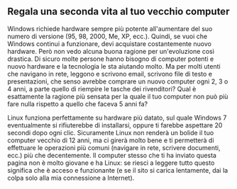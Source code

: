 

<div id="corps">

<h2>Regala una seconda vita al tuo vecchio computer</h2>

Windows richiede hardware sempre più potente all'aumentare del suo numero di 
versione (95, 98, 2000, Me, XP, ecc.). Quindi, se vuoi che Windows continui a 
funzionare, devi acquistare costantemente nuovo hardware. Però non vedo alcuna 
buona ragione per un'evoluzione così drastica. Di sicuro molte persone hanno 
bisogno di computer potenti e nuovo hardware e la tecnologia le sta aiutando 
molto. Ma per molti utenti che navigano in rete, leggono e scrivono email, 
scrivono file di testo e presentazioni, che senso avrebbe comprare un nuovo 
computer ogni 2, 3 o 4 anni, a parte quello di riempire le tasche dei rivenditori? 
Qual è esattamente la ragione più sensata per la quale il tuo computer non può più 
fare nulla rispetto a quello che faceva 5 anni fa?

Linux funziona perfettamente su hardware più datato, sul quale Windows 7 
eventualmente si rifiuterebbe di installarsi, oppure ti farebbe aspettare 20 secondi 
dopo ogni clic. Sicuramente Linux non renderà un bolide il tuo computer vecchio 
di 12 anni, ma ci girerà molto bene e ti permetterà di effettuare le operazioni 
più comuni (navigare in rete, scrivere documenti, ecc.) più che decentemente. Il 
computer stesso che ti ha inviato questa pagina non è molto giovane e ha Linux: se 
riesci a leggere tutto questo significa che è acceso e funzionante (e se il sito si 
carica lentamente, dai la colpa solo alla mia connessione a Internet).

</div>


